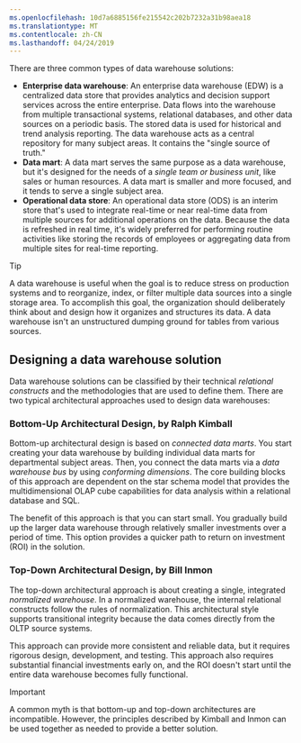 ```yaml
---
ms.openlocfilehash: 10d7a6885156fe215542c202b7232a31b98aea18
ms.translationtype: MT
ms.contentlocale: zh-CN
ms.lasthandoff: 04/24/2019
---
```

There are three common types of data warehouse solutions:

- **Enterprise data warehouse**: An enterprise data warehouse (EDW) is a centralized data store that provides analytics and decision support services across the entire enterprise. Data flows into the warehouse from multiple transactional systems, relational databases, and other data sources on a periodic basis. The stored data is used for historical and trend analysis reporting. The data warehouse acts as a central repository for many subject areas. It contains the "single source of truth."
- **Data mart**: A data mart serves the same purpose as a data warehouse, but it's designed for the needs of a _single team or business unit_, like sales or human resources. A data mart is smaller and more focused, and it tends to serve a single subject area.
- **Operational data store**: An operational data store (ODS) is an interim store that's used to integrate real-time or near real-time data from multiple sources for additional operations on the data. Because the data is refreshed in real time, it's widely preferred for performing routine activities like storing the records of employees or aggregating data from multiple sites for real-time reporting.

> [!TIP]
> A data warehouse is useful when the goal is to reduce stress on production systems and to reorganize, index, or filter multiple data sources into a single storage area. To accomplish this goal, the organization should deliberately think about and design how it organizes and structures its data. A data warehouse isn't an unstructured dumping ground for tables from various sources.

## <a name="designing-a-data-warehouse-solution"></a>Designing a data warehouse solution

Data warehouse solutions can be classified by their technical _relational constructs_ and the methodologies that are used to define them. There are two typical architectural approaches used to design data warehouses:

### <a name="bottom-up-architectural-design-by-ralph-kimball"></a>Bottom-Up Architectural Design, by Ralph Kimball

Bottom-up architectural design is based on _connected data marts_. You start creating your data warehouse by building individual data marts for departmental subject areas. Then, you connect the data marts via a _data warehouse bus_ by using _conforming dimensions_. The core building blocks of this approach are dependent on the star schema model that provides the multidimensional OLAP cube capabilities for data analysis within a relational database and SQL. 

The benefit of this approach is that you can start small. You gradually build up the larger data warehouse through relatively smaller investments over a period of time. This option provides a quicker path to return on investment (ROI) in the solution.

### <a name="top-down-architectural-design-by-bill-inmon"></a>Top-Down Architectural Design, by Bill Inmon 

The top-down architectural approach is about creating a single, integrated _normalized warehouse_. In a normalized warehouse, the internal relational constructs follow the rules of normalization. This architectural style supports transitional integrity because the data comes directly from the OLTP source systems.

This approach can provide more consistent and reliable data, but it requires rigorous design, development, and testing. This approach also requires substantial financial investments early on, and the ROI doesn't start until the entire data warehouse becomes fully functional.

> [!IMPORTANT]
> A common myth is that bottom-up and top-down architectures are incompatible. However, the principles described by Kimball and Inmon can be used together as needed to provide a better solution.